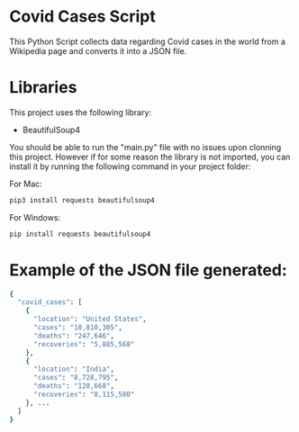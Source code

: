 # Covid Cases Script

This Python Script collects data regarding Covid cases in the world from a Wikipedia page and converts it into a JSON file.

# Libraries

This project uses the following library:
- BeautifulSoup4

You should be able to run the "main.py" file with no issues upon clonning this project.
However if for some reason the library is not imported, you can install it by running the following command in your project folder:

For Mac: 
```bash
pip3 install requests beautifulsoup4
```

For Windows: 
```bash
pip install requests beautifulsoup4
```

# Example of the JSON file generated:
```bash
{
  "covid_cases": [
    {
      "location": "United States",
      "cases": "10,810,305",
      "deaths": "247,646",
      "recoveries": "5,885,568"
    },
    {
      "location": "India",
      "cases": "8,728,795",
      "deaths": "128,668",
      "recoveries": "8,115,580"
    }, ...
  ]
}
```
